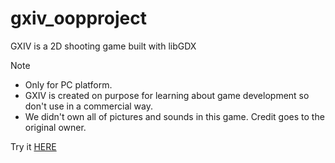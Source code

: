 # gxiv_oopproject
GXIV is a 2D shooting game built with libGDX

Note
- Only for PC platform.
- GXIV is created on purpose for learning about game development so don't use in a commercial way.
- We didn't own all of pictures and sounds in this game. Credit goes to the original owner.

Try it
[HERE](https://goo.gl/uvXK5b)
